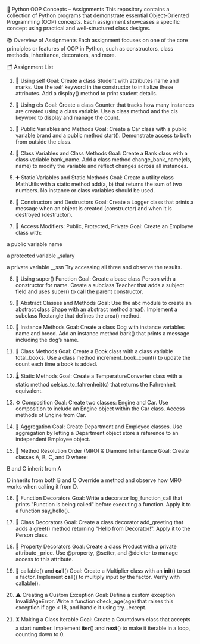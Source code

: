 🐍 Python OOP Concepts – Assignments
This repository contains a collection of Python programs that demonstrate essential Object-Oriented Programming (OOP) concepts. Each assignment showcases a specific concept using practical and well-structured class designs.

📚 Overview of Assignments
Each assignment focuses on one of the core principles or features of OOP in Python, such as constructors, class methods, inheritance, decorators, and more.

🗂️ Assignment List
1. 🔁 Using self
Goal:
Create a class Student with attributes name and marks. Use the self keyword in the constructor to initialize these attributes. Add a display() method to print student details.

2. 🧮 Using cls
Goal:
Create a class Counter that tracks how many instances are created using a class variable. Use a class method and the cls keyword to display and manage the count.

3. 🚗 Public Variables and Methods
Goal:
Create a Car class with a public variable brand and a public method start(). Demonstrate access to both from outside the class.

4. 🏦 Class Variables and Class Methods
Goal:
Create a Bank class with a class variable bank_name. Add a class method change_bank_name(cls, name) to modify the variable and reflect changes across all instances.

5. ➕ Static Variables and Static Methods
Goal:
Create a utility class MathUtils with a static method add(a, b) that returns the sum of two numbers. No instance or class variables should be used.

6. 📝 Constructors and Destructors
Goal:
Create a Logger class that prints a message when an object is created (constructor) and when it is destroyed (destructor).

7. 🔐 Access Modifiers: Public, Protected, Private
Goal:
Create an Employee class with:

a public variable name

a protected variable _salary

a private variable __ssn
Try accessing all three and observe the results.

8. 🧬 Using super() Function
Goal:
Create a base class Person with a constructor for name. Create a subclass Teacher that adds a subject field and uses super() to call the parent constructor.

9. 🧱 Abstract Classes and Methods
Goal:
Use the abc module to create an abstract class Shape with an abstract method area(). Implement a subclass Rectangle that defines the area() method.

10. 🐶 Instance Methods
Goal:
Create a class Dog with instance variables name and breed. Add an instance method bark() that prints a message including the dog’s name.

11. 📘 Class Methods
Goal:
Create a Book class with a class variable total_books. Use a class method increment_book_count() to update the count each time a book is added.

12. 🌡️ Static Methods
Goal:
Create a TemperatureConverter class with a static method celsius_to_fahrenheit(c) that returns the Fahrenheit equivalent.

13. ⚙️ Composition
Goal:
Create two classes: Engine and Car. Use composition to include an Engine object within the Car class. Access methods of Engine from Car.

14. 🧩 Aggregation
Goal:
Create Department and Employee classes. Use aggregation by letting a Department object store a reference to an independent Employee object.

15. 🧬 Method Resolution Order (MRO) & Diamond Inheritance
Goal:
Create classes A, B, C, and D where:

B and C inherit from A

D inherits from both B and C
Override a method and observe how MRO works when calling it from D.

16. 📝 Function Decorators
Goal:
Write a decorator log_function_call that prints "Function is being called" before executing a function. Apply it to a function say_hello().

17. 🎁 Class Decorators
Goal:
Create a class decorator add_greeting that adds a greet() method returning "Hello from Decorator!". Apply it to the Person class.

18. 🛒 Property Decorators
Goal:
Create a class Product with a private attribute _price. Use @property, @setter, and @deleter to manage access to this attribute.

19. 🔄 callable() and __call__()
Goal:
Create a Multiplier class with an __init__() to set a factor. Implement __call__() to multiply input by the factor. Verify with callable().

20. ⚠️ Creating a Custom Exception
Goal:
Define a custom exception InvalidAgeError. Write a function check_age(age) that raises this exception if age < 18, and handle it using try...except.

21. ⏳ Making a Class Iterable
Goal:
Create a Countdown class that accepts a start number. Implement __iter__() and __next__() to make it iterable in a loop, counting down to 0.

